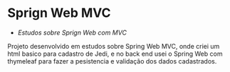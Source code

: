 
# Sprign Web MVC

* *Estudos sobre Sprign Web com MVC*

Projeto desenvolvido em estudos sobre Spring Web MVC, onde criei um html basico para cadastro de Jedi, e no back end usei o Spring Web com thymeleaf para fazer a pesistencia e validação dos dados cadastrados.